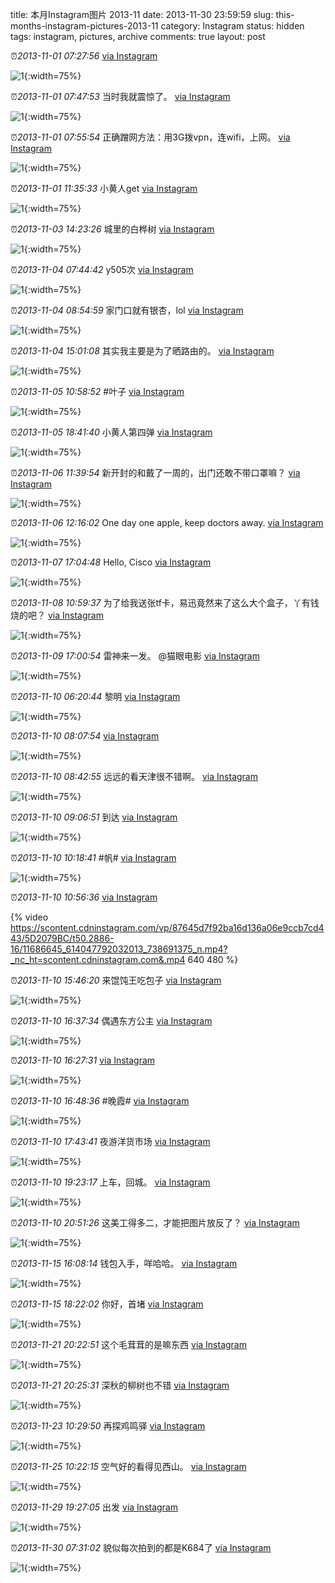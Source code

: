title: 本月Instagram图片 2013-11
date: 2013-11-30 23:59:59
slug: this-months-instagram-pictures-2013-11
category: Instagram
status: hidden
tags: instagram, pictures, archive
comments: true
layout: post

⏰_2013-11-01 07:27:56_ 
[via Instagram](https://www.instagram.com/p/gJnRJigVzj4JdcB1I7qlSFqKyf5ZywJNiL-GI0/)

![1](https://scontent-lax3-2.cdninstagram.com/vp/966d3402b63373e4ef7054aefb4a08e7/5DBAB968/t51.2885-15/e15/1389152_217795148390490_440062043_n.jpg?_nc_ht=scontent-lax3-2.cdninstagram.com){:width=75%}

⏰_2013-11-01 07:47:53_ 当时我就震惊了。
[via Instagram](https://www.instagram.com/p/gJpjU3AV39p33-4YqzLsqwtDIIrsoiyuvsdB80/)

![1](https://scontent-lax3-2.cdninstagram.com/vp/358a858e3bfb03f7dc8b289224480d5e/5DB5216E/t51.2885-15/e15/1389890_1425350781026368_1166076994_n.jpg?_nc_ht=scontent-lax3-2.cdninstagram.com){:width=75%}

⏰_2013-11-01 07:55:54_ 正确蹭网方法：用3G拨vpn，连wifi，上网。
[via Instagram](https://www.instagram.com/p/gJqeGFAV6lSfZcHtz-IVRmRqHuaKXY8DiXDOc0/)

![1](https://scontent-lax3-2.cdninstagram.com/vp/3e6c32fd56daed3fdfed23801a038336/5DAC3B14/t51.2885-15/e15/1389221_567530439982610_1453898320_n.jpg?_nc_ht=scontent-lax3-2.cdninstagram.com){:width=75%}

⏰_2013-11-01 11:35:33_ 小黄人get
[via Instagram](https://www.instagram.com/p/gKDm2SAV7n19tSl8n36zbpi54ItNbJ4qDM6w80/)

![1](https://scontent-lax3-2.cdninstagram.com/vp/506c42b91276f6f7644e931f995113d7/5DB90D28/t51.2885-15/e15/926576_1405189273050543_271699685_n.jpg?_nc_ht=scontent-lax3-2.cdninstagram.com){:width=75%}



⏰_2013-11-03 14:23:26_ 城里的白桦树
[via Instagram](https://www.instagram.com/p/gPgaOPgV7IVQUqpkLvDiLwJZE59tbFUD015Qk0/)

![1](https://scontent-lax3-2.cdninstagram.com/vp/c0b2b308b3272746c7f2e262d82e299d/5DB10334/t51.2885-15/e15/1173218_171637236367032_1147681714_n.jpg?_nc_ht=scontent-lax3-2.cdninstagram.com){:width=75%}



⏰_2013-11-04 07:44:42_ y505次
[via Instagram](https://www.instagram.com/p/gRXkqygV9GzpCM37FKGE3KrvOBKnMTd7FU3vE0/)

![1](https://scontent-lax3-2.cdninstagram.com/vp/9a214b5b513fd68a61bd977089091b36/5DAAC423/t51.2885-15/e15/1208282_634437043275596_633386915_n.jpg?_nc_ht=scontent-lax3-2.cdninstagram.com){:width=75%}

⏰_2013-11-04 08:54:59_ 家门口就有银杏，lol
[via Instagram](https://www.instagram.com/p/gRfnb_AV60WfBKSLIfXSPzv_2rUeSGb6zyC9o0/)

![1](https://scontent-lax3-2.cdninstagram.com/vp/09ca407806987586085a6ebf66b38139/5DBA5FBC/t51.2885-15/e15/1170536_255100804637987_1165278088_n.jpg?_nc_ht=scontent-lax3-2.cdninstagram.com){:width=75%}

⏰_2013-11-04 15:01:08_ 其实我主要是为了晒路由的。
[via Instagram](https://www.instagram.com/p/gSJhHcgV8Nfbg1wGA39FfWLZudk1V3SnHb0ew0/)

![1](https://scontent-lax3-2.cdninstagram.com/vp/51a398c4d1fe956cfa2551498619e270/5DC48B68/t51.2885-15/e15/1208233_1404428233126826_1203453477_n.jpg?_nc_ht=scontent-lax3-2.cdninstagram.com){:width=75%}



⏰_2013-11-05 10:58:52_ #叶子
[via Instagram](https://www.instagram.com/p/gUSlo7AV8HGWqr6zv-Th5u5pJ0PCTWTXKPHdM0/)

![1](https://scontent-lax3-2.cdninstagram.com/vp/8426a490d619b5cb2456df111030f8b9/5DB7DB8B/t51.2885-15/e15/1170072_249433771876162_391782061_n.jpg?_nc_ht=scontent-lax3-2.cdninstagram.com){:width=75%}

⏰_2013-11-05 18:41:40_ 小黄人第四弹
[via Instagram](https://www.instagram.com/p/gVHjO_gV2h8H6vT-XsByAHB6JEaPKs-9Zef_g0/)

![1](https://scontent-lax3-2.cdninstagram.com/vp/52b7733b815aed16fbea9599ace6dea2/5DAB85F4/t51.2885-15/e15/1388920_609633379099649_447334999_n.jpg?_nc_ht=scontent-lax3-2.cdninstagram.com){:width=75%}



⏰_2013-11-06 11:39:54_ 新开封的和戴了一周的，出门还敢不带口罩嘛？
[via Instagram](https://www.instagram.com/p/gW8FF2gV5wJjsq6uiax-3y7LRCbsTJ4Jb16V80/)

![1](https://scontent-lax3-2.cdninstagram.com/vp/a90539b90548d5bb096204971fa130f9/5DAA16A3/t51.2885-15/e15/1169723_261133257367266_430841660_n.jpg?_nc_ht=scontent-lax3-2.cdninstagram.com){:width=75%}

⏰_2013-11-06 12:16:02_ One day one apple, keep doctors away.
[via Instagram](https://www.instagram.com/p/gXANqbAV91mN0D659bCULILqZw30uPiyEr8O80/)

![1](https://scontent-lax3-2.cdninstagram.com/vp/05b8c8da86e9276a9b5ac0511811c242/5DA1F2BE/t51.2885-15/e15/924804_563732663699473_209408746_n.jpg?_nc_ht=scontent-lax3-2.cdninstagram.com){:width=75%}



⏰_2013-11-07 17:04:48_ Hello, Cisco
[via Instagram](https://www.instagram.com/p/gaGDixgVxfL8UwElimHsi_-8eHFiP_CHlR4Ls0/)

![1](https://scontent-lax3-2.cdninstagram.com/vp/c3e1434aa50dec4d071d16987bf80a2a/5DBBB0AB/t51.2885-15/e15/1389734_352848051526557_165555503_n.jpg?_nc_ht=scontent-lax3-2.cdninstagram.com){:width=75%}



⏰_2013-11-08 10:59:37_ 为了给我送张tf卡，易迅竟然来了这么大个盒子，丫有钱烧的吧？
[via Instagram](https://www.instagram.com/p/gcBDsOgV8kUL0HQBAHMHC9BTrcV32RNxkGics0/)

![1](https://scontent-lax3-2.cdninstagram.com/vp/0061b330c474a2c8f48eb52c4d51d401/5DA425E7/t51.2885-15/e15/1389430_1377885569121995_1978944007_n.jpg?_nc_ht=scontent-lax3-2.cdninstagram.com){:width=75%}



⏰_2013-11-09 17:00:54_ 雷神来一发。 @猫眼电影
[via Instagram](https://www.instagram.com/p/gfPMsZgV7wh5SOF9hxZj-B_fZwNFB8cMTLU6o0/)

![1](https://scontent-lax3-2.cdninstagram.com/vp/a5f0f5367b81cf0115fdb98a27680c70/5DC6ADC3/t51.2885-15/e15/1390320_650379671680062_1390472834_n.jpg?_nc_ht=scontent-lax3-2.cdninstagram.com){:width=75%}



⏰_2013-11-10 06:20:44_ 黎明
[via Instagram](https://www.instagram.com/p/ggqu6iAVzGxZI4ZPXSS6nX3z8CJtWNGNiq-dY0/)

![1](https://scontent-lax3-2.cdninstagram.com/vp/3a4c73b7577c088f549de3e5278e7130/5DBD7508/t51.2885-15/e15/1389201_623951307663366_1854321520_n.jpg?_nc_ht=scontent-lax3-2.cdninstagram.com){:width=75%}

⏰_2013-11-10 08:07:54_ 
[via Instagram](https://www.instagram.com/p/gg2_zJAV9lQczeSdD5GsaLpEeHwYPejr8GnZQ0/)

![1](https://scontent-lax3-2.cdninstagram.com/vp/5850350e3f15c21aabe919265bbae378/5DB13E52/t51.2885-15/e15/924491_581103585296776_1191646945_n.jpg?_nc_ht=scontent-lax3-2.cdninstagram.com){:width=75%}

⏰_2013-11-10 08:42:55_ 远远的看天津很不错啊。
[via Instagram](https://www.instagram.com/p/gg7AUvAV1gvkzV2zyKiAI4lLT6BA_y9j4TUnU0/)

![1](https://scontent-lax3-2.cdninstagram.com/vp/b35958dca343d54294b5cdd76fe6b4de/5DC0C65C/t51.2885-15/e15/914223_452711768167535_998177264_n.jpg?_nc_ht=scontent-lax3-2.cdninstagram.com){:width=75%}

⏰_2013-11-10 09:06:51_ 到达
[via Instagram](https://www.instagram.com/p/gg9vmeAV7l83MbtX7nIpOU5lzrP-gL_8D7fak0/)

![1](https://scontent-lax3-2.cdninstagram.com/vp/bfef24067176b32c2d9aacf24734bd17/5DC69B15/t51.2885-15/e15/1388853_1434620730092208_1874310650_n.jpg?_nc_ht=scontent-lax3-2.cdninstagram.com){:width=75%}

⏰_2013-11-10 10:18:41_ #帆#
[via Instagram](https://www.instagram.com/p/ghF9p9AV6aCGN9fpVCrSPeH5M7s9SN2CqJDRo0/)

![1](https://scontent-lax3-2.cdninstagram.com/vp/93de2834fb6aaf58c3af7c322a0361c5/5DA25CF0/t51.2885-15/e15/1173166_542385699176578_817231241_n.jpg?_nc_ht=scontent-lax3-2.cdninstagram.com){:width=75%}

⏰_2013-11-10 10:56:36_ 
[via Instagram](https://www.instagram.com/p/ghKTaugVyktXdPDJc2V_8M6C43HwwyftkZxZc0/)

{% video https://scontent.cdninstagram.com/vp/87645d7f92ba16d136a06e9ccb7cd443/5D2079BC/t50.2886-16/11686645_614047792032013_738691375_n.mp4?_nc_ht=scontent.cdninstagram.com&.mp4 640 480 %}

⏰_2013-11-10 15:46:20_ 来馄饨王吃包子
[via Instagram](https://www.instagram.com/p/ghrddBgV_aHTZS7DcTBoLfvYVjtmcY5t_EmXs0/)

![1](https://scontent-lax3-2.cdninstagram.com/vp/c9e4ba63b301f608090f990de4477e83/5DAD0D39/t51.2885-15/e15/1168701_358437430968118_1761843736_n.jpg?_nc_ht=scontent-lax3-2.cdninstagram.com){:width=75%}

⏰_2013-11-10 16:37:34_ 偶遇东方公主
[via Instagram](https://www.instagram.com/p/ghxUqMAV0YnT-z2LISwT42DgwJEJ7qR0E52H40/)

![1](https://scontent-lax3-2.cdninstagram.com/vp/d8f68f1b4bd15116f1f12adbf8c041ab/5D9FEA1F/t51.2885-15/e15/1170434_1435707476649519_681348367_n.jpg?_nc_ht=scontent-lax3-2.cdninstagram.com){:width=75%}

⏰_2013-11-10 16:27:31_ 
[via Instagram](https://www.instagram.com/p/ghwLGwgVzPsoxB7mDM9hTWby86aAIgd-JXrJM0/)

![1](https://scontent-lax3-2.cdninstagram.com/vp/e78f77dfbd459a3ab1872b6c257c850f/5DA3EF28/t51.2885-15/e15/1390126_461244513992120_2071554788_n.jpg?_nc_ht=scontent-lax3-2.cdninstagram.com){:width=75%}

⏰_2013-11-10 16:48:36_ #晚霞#
[via Instagram](https://www.instagram.com/p/ghyllWgV1VDBinyDNOg2lsLkxQxhjvO_SJaS00/)

![1](https://scontent-lax3-2.cdninstagram.com/vp/ef0e4ce681ab2e49fd7e520226ea3b8e/5DC09348/t51.2885-15/e15/1171648_448476181931136_1346354345_n.jpg?_nc_ht=scontent-lax3-2.cdninstagram.com){:width=75%}

⏰_2013-11-10 17:43:41_ 夜游洋货市场
[via Instagram](https://www.instagram.com/p/gh446agV7l7S46r-srzZrbwOLSkbNuDZDS9ZA0/)

![1](https://scontent-lax3-2.cdninstagram.com/vp/0c764790b965d515a662d30256ac5f9e/5DB6362A/t51.2885-15/e15/1208421_234729680024637_129303207_n.jpg?_nc_ht=scontent-lax3-2.cdninstagram.com){:width=75%}

⏰_2013-11-10 19:23:17_ 上车，回城。
[via Instagram](https://www.instagram.com/p/giESa2AV0zdnBhWyDkxN7ihNkWEHM2CTvQ2h40/)

![1](https://scontent-lax3-2.cdninstagram.com/vp/56bc60032501af0d1e537c562edc5d3b/5DAA53ED/t51.2885-15/e15/1208290_194364220750523_1408884334_n.jpg?_nc_ht=scontent-lax3-2.cdninstagram.com){:width=75%}

⏰_2013-11-10 20:51:26_ 这美工得多二，才能把图片放反了？
[via Instagram](https://www.instagram.com/p/giOYJMAV_Cbu-IbQnFTIFvJQcyZgYIr5dtjKY0/)

![1](https://scontent-lax3-2.cdninstagram.com/vp/a1534ae59a3f17d5d518906c6f72fcd0/5DB05156/t51.2885-15/e15/914239_257053504442522_372441605_n.jpg?_nc_ht=scontent-lax3-2.cdninstagram.com){:width=75%}



⏰_2013-11-15 16:08:14_ 钱包入手，咩哈哈。
[via Instagram](https://www.instagram.com/p/gul8SDgVwNZJGJDXIHOvLVddMjEwa19rGPE8c0/)

![1](https://scontent-lax3-2.cdninstagram.com/vp/17aa1a8df5ba96c88f3e590196773ae0/5DBF2A08/t51.2885-15/e15/1390055_1422532527964273_261324735_n.jpg?_nc_ht=scontent-lax3-2.cdninstagram.com){:width=75%}

⏰_2013-11-15 18:22:02_ 你好，首堵
[via Instagram](https://www.instagram.com/p/gu1QPcgV6KYfyttUh2JILFFJu2X06rp6QtRpk0/)

![1](https://scontent-lax3-2.cdninstagram.com/vp/f946a804d1a8b9636ebc3a43f8d1df11/5DB7D837/t51.2885-15/e15/1170065_194585797391217_703948567_n.jpg?_nc_ht=scontent-lax3-2.cdninstagram.com){:width=75%}



⏰_2013-11-21 20:22:51_ 这个毛茸茸的是嘛东西
[via Instagram](https://www.instagram.com/p/g-f2YPAVyj5eTWtc4bc6lF9i-ew5Va4j6b-B40/)

![1](https://scontent-lax3-2.cdninstagram.com/vp/020938b84355a4c9855683ad900dd6dc/5DBC29EC/t51.2885-15/e15/1170101_174355416106173_26509415_n.jpg?_nc_ht=scontent-lax3-2.cdninstagram.com){:width=75%}

⏰_2013-11-21 20:25:31_ 深秋的柳树也不错
[via Instagram](https://www.instagram.com/p/g-gJ6lgVywX6YUM2ZMopRzIHoSBMcpsEHGQW80/)

![1](https://scontent-lax3-2.cdninstagram.com/vp/7996eb88271626480e785922a1573a65/5DBB3DA1/t51.2885-15/e15/1389432_696435967042282_78857283_n.jpg?_nc_ht=scontent-lax3-2.cdninstagram.com){:width=75%}



⏰_2013-11-23 10:29:50_ 再探鸡鸣驿
[via Instagram](https://www.instagram.com/p/hClkt9gV5Zfb_I3a5Waxz5tze2f8zftZiLY1I0/)

![1](https://scontent-lax3-2.cdninstagram.com/vp/5f07bb0e52f22cfd526bf529ec93c206/5DBF0E87/t51.2885-15/e15/925980_1423332494564198_867216938_n.jpg?_nc_ht=scontent-lax3-2.cdninstagram.com){:width=75%}



⏰_2013-11-25 10:22:15_ 空气好的看得见西山。
[via Instagram](https://www.instagram.com/p/hHuS-RgV8xosVn14c54bZR6d03NyEseawN5h80/)

![1](https://scontent-lax3-2.cdninstagram.com/vp/6da2d7729da2ed702f3abb00bcf1237f/5DAD40FE/t51.2885-15/e15/1390456_230753727094119_1020776269_n.jpg?_nc_ht=scontent-lax3-2.cdninstagram.com){:width=75%}



⏰_2013-11-29 19:27:05_ 出发
[via Instagram](https://www.instagram.com/p/hS_05GgVxIEIXQ1pVcHDcWdDpgg7MkCCl_7ik0/)

![1](https://scontent-lax3-2.cdninstagram.com/vp/078aa7e637067224604ae18d70a07a24/5DB04789/t51.2885-15/e15/1169051_674458435949586_175963905_n.jpg?_nc_ht=scontent-lax3-2.cdninstagram.com){:width=75%}



⏰_2013-11-30 07:31:02_ 貌似每次拍到的都是K684了
[via Instagram](https://www.instagram.com/p/hUSrT_AV40gqGZ-XPzLKkiS0O-Dlplt724IQU0/)

![1](https://scontent-lax3-2.cdninstagram.com/vp/2360233b04463b3b87f086f8306cfd62/5DB7706A/t51.2885-15/e15/916320_228836643960445_990822440_n.jpg?_nc_ht=scontent-lax3-2.cdninstagram.com){:width=75%}
